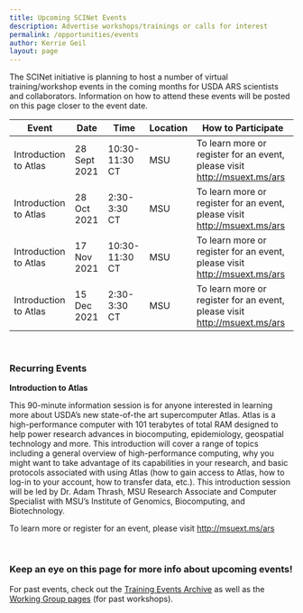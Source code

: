 ```yaml
---
title: Upcoming SCINet Events 
description: Advertise workshops/trainings or calls for interest
permalink: /opportunities/events
author: Kerrie Geil
layout: page
---
```


The SCINet initiative is planning to host a number of virtual training/workshop events in the coming months for USDA ARS scientists and collaborators. Information on how to attend these events will be posted on this page closer to the event date. 

|**Event** | **Date** | **Time** | **Location** | **How to Participate** |
|---|---|---|---|---|
|Introduction to Atlas | 28 Sept 2021 | 10:30-11:30 CT | MSU | To learn more or register for an event, please visit http://msuext.ms/ars |
|Introduction to Atlas | 28 Oct 2021 | 2:30-3:30 CT | MSU | To learn more or register for an event, please visit http://msuext.ms/ars |
|Introduction to Atlas | 17 Nov 2021 | 10:30-11:30 CT | MSU | To learn more or register for an event, please visit http://msuext.ms/ars |
|Introduction to Atlas | 15 Dec 2021 | 2:30-3:30 CT | MSU | To learn more or register for an event, please visit http://msuext.ms/ars |

<br>

### Recurring Events

**Introduction to Atlas**

This 90-minute information session is for anyone interested in learning more about USDA’s new state-of-the art supercomputer Atlas. Atlas is a high-performance computer with 101 terabytes of total RAM designed to help power research advances in biocomputing, epidemiology, geospatial technology and more. This introduction will cover a range of topics including a general overview of high-performance computing, why you might want to take advantage of its capabilities in your research, and basic protocols associated with using Atlas (how to gain access to Atlas, how to log-in to your account, how to transfer data, etc.). This introduction session will be led by Dr. Adam Thrash, MSU Research Associate and Computer Specialist with MSU’s Institute of Genomics, Biocomputing, and Biotechnology.

To learn more or register for an event, please visit http://msuext.ms/ars

<br>

### Keep an eye on this page for more info about upcoming events!

For past events, check out the [Training Events Archive](/training-archive/) as well as the [Working Group pages](/working-groups/) (for past workshops).

